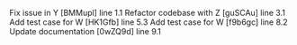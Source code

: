 Fix issue in Y [BMMupl] line 1.1
Refactor codebase with Z [guSCAu] line 3.1
Add test case for W [HK1Gfb] line 5.3
Add test case for W [f9b6gc] line 8.2
Update documentation [0wZQ9d] line 9.1
